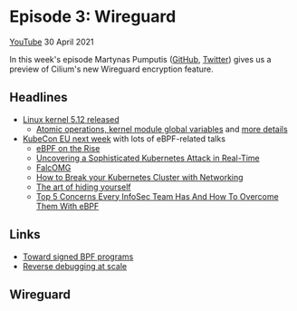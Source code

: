 # Episode 3: Wireguard

[YouTube](https://youtu.be/-awkPi3D60E) 30 April 2021

In this week's episode Martynas Pumputis ([GitHub](https://github.com/brb), [Twitter](https://twitter.com/martyns)) gives us a preview of Cilium's new Wireguard encryption feature. 

## Headlines

* [Linux kernel 5.12 released](https://kernelnewbies.org/Linux_5.12#Tracing.2C_perf_and_BPF)
  * [Atomic operations, kernel module global variables](https://ebpf.io/blog/ebpf-updates-2021-01#the-kernel-side) and [more details](https://ebpf.io/blog/ebpf-updates-2021-02#the-kernel-side)
* [KubeCon EU next week](https://events.linuxfoundation.org/kubecon-cloudnativecon-europe) with lots of eBPF-related talks
  * [eBPF on the Rise](https://sched.co/iE5N)
  * [Uncovering a Sophisticated Kubernetes Attack in Real-Time](https://sched.co/iE2u)
  * [FalcOMG](https://sched.co/iE69)
  * [How to Break your Kubernetes Cluster with Networking](https://sched.co/iE5i)
  * [The art of hiding yourself](https://sched.co/iE4t)
  * [Top 5 Concerns Every InfoSec Team Has And How To Overcome Them With eBPF](https://sched.co/iRmk) 

## Links 

* [Toward signed BPF programs](https://lwn.net/SubscriberLink/853489/2916fbd97c95c700/)
* [Reverse debugging at scale](https://engineering.fb.com/2021/04/27/developer-tools/reverse-debugging/)

## Wireguard 

